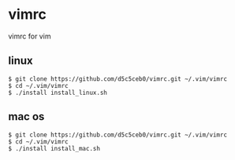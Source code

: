 # vimrc
vimrc for vim

## linux

```shell
$ git clone https://github.com/d5c5ceb0/vimrc.git ~/.vim/vimrc
$ cd ~/.vim/vimrc
$ ./install install_linux.sh
```

## mac os

```shell
$ git clone https://github.com/d5c5ceb0/vimrc.git ~/.vim/vimrc
$ cd ~/.vim/vimrc
$ ./install install_mac.sh
```
